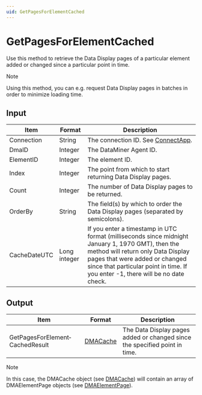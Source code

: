 ```yaml
---
uid: GetPagesForElementCached
---
```


# GetPagesForElementCached

Use this method to retrieve the Data Display pages of a particular element added or changed since a particular point in time.

> [!NOTE]
> Using this method, you can e.g. request Data Display pages in batches in order to minimize loading time.

## Input

| Item | Format | Description |
|--|--|--|
| Connection | String | The connection ID. See [ConnectApp](xref:ConnectApp). |
| DmaID | Integer | The DataMiner Agent ID. |
| ElementID | Integer | The element ID. |
| Index | Integer | The point from which to start returning Data Display pages. |
| Count | Integer | The number of Data Display pages to be returned. |
| OrderBy | String | The field(s) by which to order the Data Display pages (separated by semicolons). |
| CacheDateUTC | Long integer | If you enter a timestamp in UTC format (milliseconds since midnight January 1, 1970 GMT), then the method will return only Data Display pages that were added or changed since that particular point in time. If you enter -1, there will be no date check. |

## Output

| Item | Format | Description |
|--|--|--|
| GetPagesForElement­CachedResult | [DMACache](xref:DMACache) | The Data Display pages added or changed since the specified point in time. |

> [!NOTE]
> In this case, the DMACache object (see [DMACache](xref:DMACache)) will contain an array of DMAElementPage objects (see [DMAElementPage](xref:DMAElementPage)).
